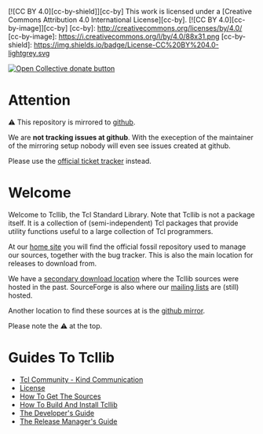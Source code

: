 [![CC BY 4.0][cc-by-shield]][cc-by]
This work is licensed under a [Creative Commons Attribution 4.0 International License][cc-by].
[![CC BY 4.0][cc-by-image]][cc-by]
[cc-by]: http://creativecommons.org/licenses/by/4.0/
[cc-by-image]: https://i.creativecommons.org/l/by/4.0/88x31.png
[cc-by-shield]: https://img.shields.io/badge/License-CC%20BY%204.0-lightgrey.svg

 <span class="badge-opencollective"><a href="https://github.com/ZarTek-Creole/DONATE" title="Donate to this project"><img src="https://img.shields.io/badge/open%20collective-donate-yellow.svg" alt="Open Collective donate button" /></a></span>
# Attention

:warning: 
This repository is mirrored to [github](https://github.com/tcltk/tcllib).

We are __not tracking issues at github__.  With the exeception of the
maintainer of the mirroring setup nobody will even see issues created
at github.

Please use the
[official ticket tracker](https://core.tcl-lang.org/tcllib/reportlist)
instead.

# Welcome

Welcome to Tcllib, the Tcl Standard Library. Note that Tcllib is not a
package itself. It is a collection of (semi-independent) Tcl packages
that provide utility functions useful to a large collection of Tcl
programmers.

At our [home site](http://core.tcl-lang.org/tcllib) you will find the
official fossil repository used to manage our sources, together with
the bug tracker. This is also the main location for releases to
download from.

We have a
[secondary download location](https://sourceforge.net/projects/tcllib/files)
where the Tcllib sources were hosted in the past. SourceForge is also
where our [mailing lists](https://sourceforge.net/p/tcllib/mailman)
are (still) hosted.

Another location to find these sources at is the
[github mirror](https://github.com/tcltk/tcllib).

Please note the :warning: at the top.

# Guides To Tcllib

   * [Tcl Community - Kind Communication](embedded/www/tcllib/files/devdoc/tcl_community_communication.html)
   * [License](embedded/www/tcllib/files/devdoc/tcllib_license.html)
   * [How To Get The Sources](embedded/www/tcllib/files/devdoc/tcllib_sources.html)
   * [How To Build And Install Tcllib](embedded/www/tcllib/files/devdoc/tcllib_installer.html)
   * [The Developer's Guide](embedded/www/tcllib/files/devdoc/tcllib_devguide.html)
   * [The Release Manager's Guide](embedded/www/tcllib/files/devdoc/tcllib_releasemgr.html)
